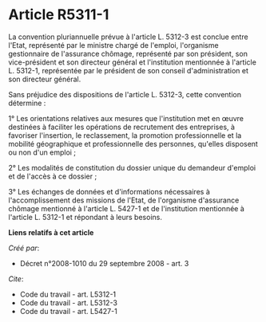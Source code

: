 # Article R5311-1

La convention pluriannuelle prévue à l'article L. 5312-3 est conclue entre l'Etat, représenté par le ministre chargé de
l'emploi, l'organisme gestionnaire de l'assurance chômage, représenté par son président, son vice-président et son directeur
général et l'institution mentionnée à l'article L. 5312-1, représentée par le président de son conseil d'administration et
son directeur général. 

Sans préjudice des dispositions de l'article L. 5312-3, cette convention détermine : 

1° Les orientations relatives aux mesures que l'institution met en œuvre destinées à faciliter les opérations de recrutement
des entreprises, à favoriser l'insertion, le reclassement, la promotion professionnelle et la mobilité géographique et
professionnelle des personnes, qu'elles disposent ou non d'un emploi ; 

2° Les modalités de constitution du dossier unique du demandeur d'emploi et de l'accès à ce dossier ; 

3° Les échanges de données et d'informations nécessaires à l'accomplissement des missions de l'Etat, de l'organisme
d'assurance chômage mentionné à l'article L. 5427-1 et de l'institution mentionnée à l'article L. 5312-1 et répondant à leurs
besoins.

**Liens relatifs à cet article**

_Créé par_:

  - Décret n°2008-1010 du 29 septembre 2008 - art. 3

_Cite_:

  - Code du travail - art. L5312-1
  - Code du travail - art. L5312-3
  - Code du travail - art. L5427-1
